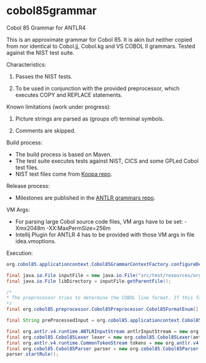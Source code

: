 cobol85grammar
==================================================

Cobol 85 Grammar for ANTLR4

This is an approximate grammar for Cobol 85. It is akin but neither 
copied from nor identical to Cobol.jj, Cobol.kg and VS COBOL II grammars.
Tested against the NIST test suite.


Characteristics:

1. Passes the NIST tests.

2. To be used in conjunction with the provided preprocessor, which executes 
   COPY and REPLACE statements.


Known limitations (work under progress):

1. Picture strings are parsed as (groups of) terminal symbols.

2. Comments are skipped.


Build process:

* The build process is based on Maven.
* The test suite executes tests against NIST, CICS and some GPLed Cobol test files.
* NIST test files come from [Koopa repo](https://github.com/goblindegook/Koopa/tree/master/testsuite/cobol85).


Release process:

* Milestones are published in the [ANTLR grammars repo](https://github.com/antlr/grammars-v4).


VM Args:

* For parsing large Cobol source code files,  VM args have to be set: -Xmx2048m -XX:MaxPermSize=256m
* Intellij Plugin for ANTLR 4 has to be provided with those VM args in file idea.vmoptions.


Execution:

```java
org.cobol85.applicationcontext.Cobol85GrammarContextFactory.configureDefaultApplicationContext();

final java.io.File inputFile = new java.io.File("src/test/resources/org/cobol85/gpl/HelloWorldVar.cbl");
final java.io.File libDirectory = inputFile.getParentFile();

/*
* The preprocessor tries to determine the COBOL line format. If this fails, the format has to be set here.
*/
final org.cobol85.preprocessor.Cobol85Preprocessor.Cobol85FormatEnum[] formats = null;

final String preProcessedInput = org.cobol85.applicationcontext.Cobol85GrammarContext.getInstance().getCobol85Preprocessor().process(inputFile, libDirectory, formats);

final org.antlr.v4.runtime.ANTLRInputStream antlrInputStream = new org.antlr.v4.runtime.ANTLRInputStream(preProcessedInput);
final org.cobol85.Cobol85Lexer lexer = new org.cobol85.Cobol85Lexer(antlrInputStream);
final org.antlr.v4.runtime.CommonTokenStream tokens = new org.antlr.v4.runtime.CommonTokenStream(lexer);
final org.cobol85.Cobol85Parser parser = new org.cobol85.Cobol85Parser(tokens);
parser.startRule();
```